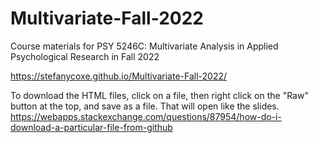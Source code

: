 # Multivariate-Fall-2022

Course materials for PSY 5246C: Multivariate Analysis in Applied Psychological Research in Fall 2022

https://stefanycoxe.github.io/Multivariate-Fall-2022/

To download the HTML files, click on a file, then right click on the "Raw" button at the top, and save as a file. That will open like the slides. https://webapps.stackexchange.com/questions/87954/how-do-i-download-a-particular-file-from-github
